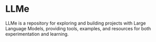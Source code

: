 # LLMe

LLMe is a repository for exploring and building projects with Large Language Models, providing tools, examples, and resources for both experimentation and learning.
